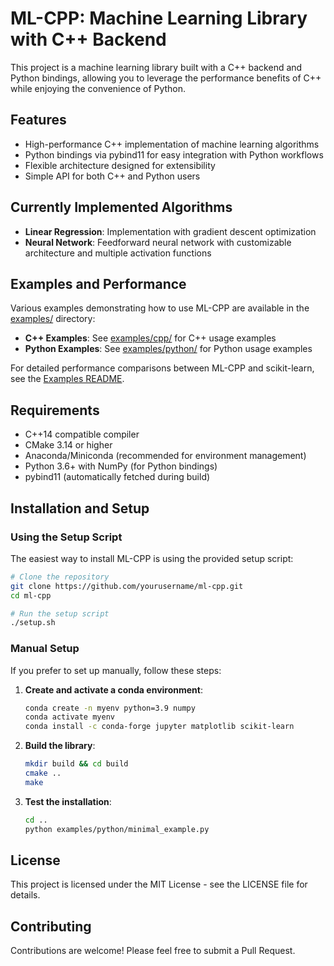# ML-CPP: Machine Learning Library with C++ Backend

This project is a machine learning library built with a C++ backend and Python bindings, allowing you to leverage the performance benefits of C++ while enjoying the convenience of Python.

## Features

- High-performance C++ implementation of machine learning algorithms
- Python bindings via pybind11 for easy integration with Python workflows
- Flexible architecture designed for extensibility
- Simple API for both C++ and Python users

## Currently Implemented Algorithms

- **Linear Regression**: Implementation with gradient descent optimization
- **Neural Network**: Feedforward neural network with customizable architecture and multiple activation functions

## Examples and Performance

Various examples demonstrating how to use ML-CPP are available in the [examples/](examples/) directory:

- **C++ Examples**: See [examples/cpp/](examples/cpp/) for C++ usage examples
- **Python Examples**: See [examples/python/](examples/python/) for Python usage examples

For detailed performance comparisons between ML-CPP and scikit-learn, see the [Examples README](examples/README.md).

## Requirements

- C++14 compatible compiler
- CMake 3.14 or higher
- Anaconda/Miniconda (recommended for environment management)
- Python 3.6+ with NumPy (for Python bindings)
- pybind11 (automatically fetched during build)

## Installation and Setup

### Using the Setup Script

The easiest way to install ML-CPP is using the provided setup script:

```bash
# Clone the repository
git clone https://github.com/yourusername/ml-cpp.git
cd ml-cpp

# Run the setup script
./setup.sh
```

### Manual Setup

If you prefer to set up manually, follow these steps:

1. **Create and activate a conda environment**:
   ```bash
   conda create -n myenv python=3.9 numpy
   conda activate myenv
   conda install -c conda-forge jupyter matplotlib scikit-learn
   ```

2. **Build the library**:
   ```bash
   mkdir build && cd build
   cmake ..
   make
   ```

3. **Test the installation**:
   ```bash
   cd ..
   python examples/python/minimal_example.py
   ```

## License

This project is licensed under the MIT License - see the LICENSE file for details.

## Contributing

Contributions are welcome! Please feel free to submit a Pull Request.